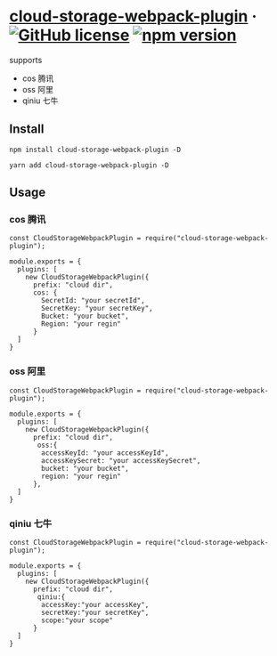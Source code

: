 # [cloud-storage-webpack-plugin](https://github.com/w2one/cloud-storage-webpack-plugin) &middot; [![GitHub license](https://img.shields.io/badge/license-MIT-blue.svg)](https://github.com/w2one/cloud-storage-webpack-plugin/blob/master/LICENSE) [![npm version](https://img.shields.io/badge/cloud--storage--webpack--plugin-0.0.3-blue)](https://www.npmjs.com/package/cloud-storage-webpack-plugin)


supports

- cos 腾讯
- oss 阿里
- qiniu 七牛


## Install

~~~
npm install cloud-storage-webpack-plugin -D

yarn add cloud-storage-webpack-plugin -D
~~~


## Usage


### cos 腾讯

~~~
const CloudStorageWebpackPlugin = require("cloud-storage-webpack-plugin");

module.exports = {
  plugins: [
    new CloudStorageWebpackPlugin({
      prefix: "cloud dir",
      cos: {
        SecretId: "your secretId",
        SecretKey: "your secretKey",
        Bucket: "your bucket",
        Region: "your regin"
      }
  ]
}
~~~


### oss 阿里

~~~
const CloudStorageWebpackPlugin = require("cloud-storage-webpack-plugin");

module.exports = {
  plugins: [
    new CloudStorageWebpackPlugin({
      prefix: "cloud dir",
       oss:{
        accessKeyId: "your accessKeyId",
        accessKeySecret: "your accessKeySecret",
        bucket: "your bucket",
        region: "your regin"
      },
  ]
}
~~~

### qiniu 七牛

~~~
const CloudStorageWebpackPlugin = require("cloud-storage-webpack-plugin");

module.exports = {
  plugins: [
    new CloudStorageWebpackPlugin({
      prefix: "cloud dir",
       qiniu:{
        accessKey:"your accessKey",
        secretKey:"your secretKey",
        scope:"your scope"
      }
  ]
}
~~~

